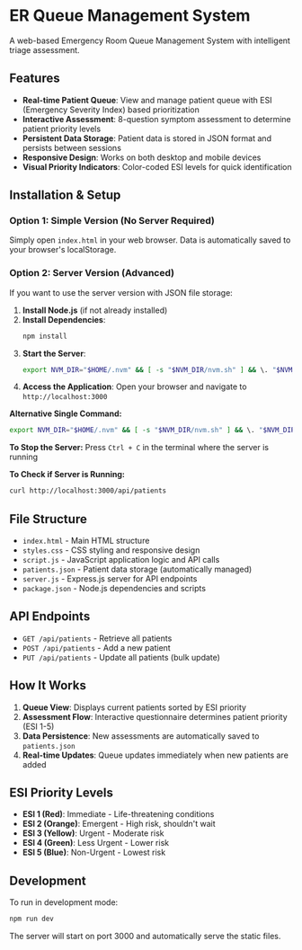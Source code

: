 # ER Queue Management System

A web-based Emergency Room Queue Management System with intelligent triage assessment.

## Features

- **Real-time Patient Queue**: View and manage patient queue with ESI (Emergency Severity Index) based prioritization
- **Interactive Assessment**: 8-question symptom assessment to determine patient priority levels
- **Persistent Data Storage**: Patient data is stored in JSON format and persists between sessions
- **Responsive Design**: Works on both desktop and mobile devices
- **Visual Priority Indicators**: Color-coded ESI levels for quick identification

## Installation & Setup

### Option 1: Simple Version (No Server Required)
Simply open `index.html` in your web browser. Data is automatically saved to your browser's localStorage.

### Option 2: Server Version (Advanced)
If you want to use the server version with JSON file storage:

1. **Install Node.js** (if not already installed)
2. **Install Dependencies**:
   ```bash
   npm install
   ```
3. **Start the Server**:
   ```bash
   export NVM_DIR="$HOME/.nvm" && [ -s "$NVM_DIR/nvm.sh" ] && \. "$NVM_DIR/nvm.sh" && npm start
   ```
4. **Access the Application**:
   Open your browser and navigate to `http://localhost:3000`

**Alternative Single Command:**
```bash
export NVM_DIR="$HOME/.nvm" && [ -s "$NVM_DIR/nvm.sh" ] && \. "$NVM_DIR/nvm.sh" && npm start
```

**To Stop the Server:**
Press `Ctrl + C` in the terminal where the server is running

**To Check if Server is Running:**
```bash
curl http://localhost:3000/api/patients
```

## File Structure

- `index.html` - Main HTML structure
- `styles.css` - CSS styling and responsive design
- `script.js` - JavaScript application logic and API calls
- `patients.json` - Patient data storage (automatically managed)
- `server.js` - Express.js server for API endpoints
- `package.json` - Node.js dependencies and scripts

## API Endpoints

- `GET /api/patients` - Retrieve all patients
- `POST /api/patients` - Add a new patient
- `PUT /api/patients` - Update all patients (bulk update)

## How It Works

1. **Queue View**: Displays current patients sorted by ESI priority
2. **Assessment Flow**: Interactive questionnaire determines patient priority (ESI 1-5)
3. **Data Persistence**: New assessments are automatically saved to `patients.json`
4. **Real-time Updates**: Queue updates immediately when new patients are added

## ESI Priority Levels

- **ESI 1 (Red)**: Immediate - Life-threatening conditions
- **ESI 2 (Orange)**: Emergent - High risk, shouldn't wait
- **ESI 3 (Yellow)**: Urgent - Moderate risk
- **ESI 4 (Green)**: Less Urgent - Lower risk
- **ESI 5 (Blue)**: Non-Urgent - Lowest risk

## Development

To run in development mode:
```bash
npm run dev
```

The server will start on port 3000 and automatically serve the static files.